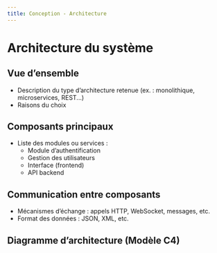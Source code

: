 ```yaml
---
title: Conception - Architecture
---
```


# Architecture du système

## Vue d’ensemble

- Description du type d’architecture retenue (ex. : monolithique, microservices, REST...)
- Raisons du choix

## Composants principaux

- Liste des modules ou services :
  - Module d’authentification
  - Gestion des utilisateurs
  - Interface (frontend)
  - API backend

## Communication entre composants

- Mécanismes d’échange : appels HTTP, WebSocket, messages, etc.
- Format des données : JSON, XML, etc.

## Diagramme d’architecture (Modèle C4)

